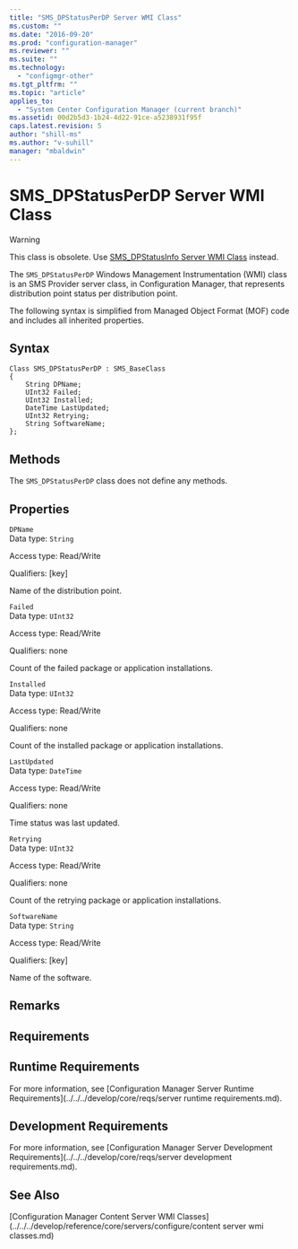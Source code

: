 ```yaml
---
title: "SMS_DPStatusPerDP Server WMI Class"
ms.custom: ""
ms.date: "2016-09-20"
ms.prod: "configuration-manager"
ms.reviewer: ""
ms.suite: ""
ms.technology: 
  - "configmgr-other"
ms.tgt_pltfrm: ""
ms.topic: "article"
applies_to: 
  - "System Center Configuration Manager (current branch)"
ms.assetid: 00d2b5d3-1b24-4d22-91ce-a5238931f95f
caps.latest.revision: 5
author: "shill-ms"
ms.author: "v-suhill"
manager: "mbaldwin"
---
```

# SMS_DPStatusPerDP Server WMI Class
> [!WARNING]
>  This class is obsolete. Use [SMS_DPStatusInfo Server WMI Class](../../../develop/reference/core/servers/configure/sms_dpstatusinfo-server-wmi-class.md) instead.  
  
 The `SMS_DPStatusPerDP` Windows Management Instrumentation (WMI) class is an SMS Provider server class, in Configuration Manager, that represents distribution point status per distribution point.  
  
 The following syntax is simplified from Managed Object Format (MOF) code and includes all inherited properties.  
  
## Syntax  
  
```  
Class SMS_DPStatusPerDP : SMS_BaseClass  
{  
    String DPName;  
    UInt32 Failed;  
    UInt32 Installed;  
    DateTime LastUpdated;  
    UInt32 Retrying;  
    String SoftwareName;  
};  
```  
  
## Methods  
 The `SMS_DPStatusPerDP` class does not define any methods.  
  
## Properties  
 `DPName`  
 Data type: `String`  
  
 Access type: Read/Write  
  
 Qualifiers: [key]  
  
 Name of the distribution point.  
  
 `Failed`  
 Data type: `UInt32`  
  
 Access type: Read/Write  
  
 Qualifiers: none  
  
 Count of the failed package or application installations.  
  
 `Installed`  
 Data type: `UInt32`  
  
 Access type: Read/Write  
  
 Qualifiers: none  
  
 Count of the installed package or application installations.  
  
 `LastUpdated`  
 Data type: `DateTime`  
  
 Access type: Read/Write  
  
 Qualifiers: none  
  
 Time  status was last updated.  
  
 `Retrying`  
 Data type: `UInt32`  
  
 Access type: Read/Write  
  
 Qualifiers: none  
  
 Count of the retrying package or application installations.  
  
 `SoftwareName`  
 Data type: `String`  
  
 Access type: Read/Write  
  
 Qualifiers: [key]  
  
 Name of the software.  
  
## Remarks  
  
## Requirements  
  
## Runtime Requirements  
 For more information, see [Configuration Manager Server Runtime Requirements](../../../develop/core/reqs/server runtime requirements.md).  
  
## Development Requirements  
 For more information, see [Configuration Manager Server Development Requirements](../../../develop/core/reqs/server development requirements.md).  
  
## See Also  
 [Configuration Manager Content Server WMI Classes](../../../develop/reference/core/servers/configure/content server wmi classes.md)